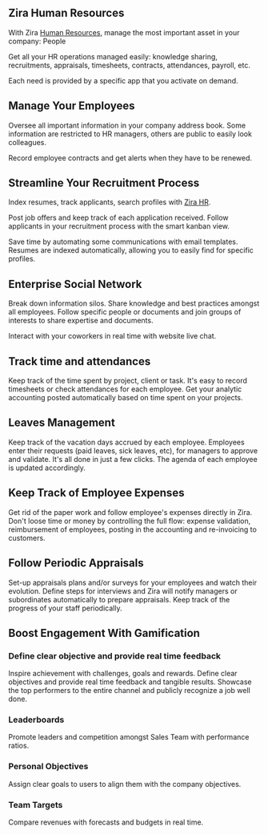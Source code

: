 Zira Human Resources
--------------------

With Zira <a href="https://www.korajac.com/page/employees">Human Resources</a>,
manage the most important asset in your company: People

Get all your HR operations managed easily: knowledge sharing, recruitments,
appraisals, timesheets, contracts, attendances, payroll, etc.

Each need is provided by a specific app that you activate on demand.

Manage Your Employees
---------------------

Oversee all important information in your company address book. Some
information are restricted to HR managers, others are public to easily look
colleagues.

Record employee contracts and get alerts when they have to be renewed.

Streamline Your Recruitment Process
-----------------------------------

Index resumes, track applicants, search profiles with <a href="https://www.korajac.com/page/employees">Zira HR</a>.

Post job offers and keep track of each application received. Follow applicants
in your recruitment process with the smart kanban view.

Save time by automating some communications with email templates. Resumes are
indexed automatically, allowing you to easily find for specific profiles.

Enterprise Social Network
-------------------------

Break down information silos. Share knowledge and best practices amongst all
employees. Follow specific people or documents and join groups of interests to
share expertise and documents.

Interact with your coworkers in real time with website live chat.

Track time and attendances
--------------------------

Keep track of the time spent by project, client or task. It's easy to record
timesheets or check attendances for each employee. Get your analytic accounting
posted automatically based on time spent on your projects.

Leaves Management
-----------------

Keep track of the vacation days accrued by each employee. Employees enter their
requests (paid leaves, sick leaves, etc), for managers to approve and
validate. It's all done in just a few clicks. The agenda of each employee is
updated accordingly.

Keep Track of Employee Expenses
-------------------------------

Get rid of the paper work and follow employee's expenses directly in Zira.
Don't loose time or money by controlling the full flow: expense validation,
reimbursement of employees, posting in the accounting and re-invoicing to
customers.

Follow Periodic Appraisals
--------------------------

Set-up appraisals plans and/or surveys for your employees and watch their
evolution. Define steps for interviews and Zira will notify managers or
subordinates automatically to prepare appraisals. Keep track of the progress of
your staff periodically.

Boost Engagement With Gamification
----------------------------------

### Define clear objective and provide real time feedback

Inspire achievement with challenges, goals and rewards. Define clear objectives
and provide real time feedback and tangible results. Showcase the top
performers to the entire channel and publicly recognize a job well done.

### Leaderboards

Promote leaders and competition amongst Sales Team with performance ratios.

### Personal Objectives

Assign clear goals to users to align them with the company objectives.

### Team Targets

Compare revenues with forecasts and budgets in real time.

